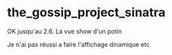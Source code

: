 # the_gossip_project_sinatra

OK jusqu'au 2.6. La vue show d'un potin

Je n'ai pas réussi a faire l'affichage dinamique etc
